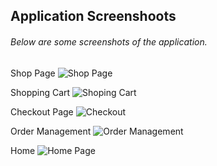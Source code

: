 ## Application Screenshoots

###### Below are some screenshots of the application.

Shop Page
![Shop Page](https://user-images.githubusercontent.com/35147234/224822886-b78f614a-c8d9-469d-9e4e-89bd0d8bf380.png)


Shopping Cart
![Shoping Cart](https://user-images.githubusercontent.com/35147234/224822670-2348b0aa-cdea-4313-8412-30a058d217e1.png)


Checkout Page
![Checkout](https://user-images.githubusercontent.com/35147234/224822953-5abd8448-9803-4eb3-8444-8a11120ea6c7.png)


Order Management
![Order Management](https://user-images.githubusercontent.com/35147234/224822781-81c3d795-8fea-4194-be04-6756c1cb7a87.png)


Home
![Home Page](https://user-images.githubusercontent.com/35147234/224822570-03dc91e7-3eda-4049-b4e5-aa0eda4ce5dd.png)
